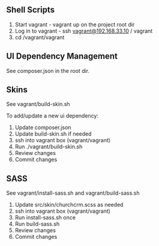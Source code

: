 
## Shell Scripts 

1. Start vagrant - vagrant up on the project root dir
2. Log in to vagrant   - ssh vagrant@192.168.33.10 / vagrant
3. cd /vagrant/vagrant 

## UI Dependency Management

See composer.json in the root dir.  

## Skins
See vagrant/build-skin.sh

To add/update a new ui dependency:

1. Update composer.json
2. Update build-skin.sh if needed
3. ssh into vagrant box (vagrant/vagrant)
4. Run ./vagrant/build-skin.sh
5. Review changes
6. Commit changes

## SASS 

See vagrant/install-sass.sh and vagrant/build-sass.sh
 
1. Update src/skin/churchcrm.scss as needed
2. ssh into vagrant box (vagrant/vagrant)
3. Run install-sass.sh once
4. Run build-sass.sh
5. Review changes
6. Commit changes
